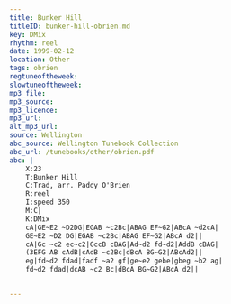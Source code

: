 ```yaml
---
title: Bunker Hill
titleID: bunker-hill-obrien.md
key: DMix
rhythm: reel
date: 1999-02-12
location: Other
tags: obrien
regtuneoftheweek:
slowtuneoftheweek:
mp3_file:
mp3_source:
mp3_licence:
mp3_url:
alt_mp3_url:
source: Wellington
abc_source: Wellington Tunebook Collection
abc_url: /tunebooks/other/obrien.pdf
abc: |
    X:23
    T:Bunker Hill
    C:Trad, arr. Paddy O'Brien
    R:reel
    I:speed 350
    M:C|
    K:DMix
    cA|GE~E2 ~D2DG|EGAB ~c2Bc|ABAG EF~G2|ABcA ~d2cA|
    GE~E2 ~D2 DG|EGAB ~c2Bc|ABAG EF~G2|ABcA d2||
    cA|Gc ~c2 ec~c2|GccB cBAG|Ad~d2 fd~d2|AddB cBAG|
    (3EFG AB cAdB|cAdB ~c2Bc|dBcA BG~G2|ABcAd2||
    eg|fd~d2 fdad|fadf ~a2 gf|ge~e2 gebe|gbeg ~b2 ag|
    fd~d2 fdad|dcAB ~c2 Bc|dBcA BG~G2|ABcA d2||
    

---
```


